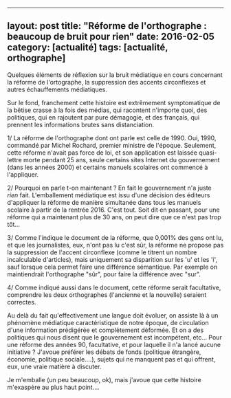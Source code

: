 
---
layout: post
title: "Réforme de l'orthographe : beaucoup de bruit pour rien"
date: 2016-02-05
category: [actualité]
tags: [actualité, orthographe]
---

Quelques éléments de réflexion sur la bruit médiatique en cours concernant la réforme de l'ortographe, la suppression des accents circonflexes et autres échauffements médiatiques.

Sur le fond, franchement cette histoire est extrêmement symptomatique de la bêtise crasse à la fois des médias, qui racontent n'importe quoi, des politiques, qui en rajoutent par pure démagogie, et des français, qui prennent les informations brutes sans distanciation.

1/ La réforme de l'orthographe dont ont parle est celle de 1990. Oui, 1990, commandé par Michel Rochard, premier ministre de l'époque. Seulement, cette réforme n'avait pas force de loi, et son application est laissée quasi-lettre morte pendant 25 ans, seule certains sites Internet du gouvernement (dans les années 2000) et certains manuels scolaires ont commencé à l'appliquer.
<!--more-->

2/ Pourquoi en parle t-on maintenant ? En fait le gouvernement n'a juste _rien_ fait. L'emballement médiatique est issu d'une décision des éditeurs d'appliquer la réforme de manière simultanée dans tous les manuels scolaire à partir de la rentrée 2016. C'est tout. Soit dit en passant, pour une réforme qui a maintenant plus de 30 ans, on peut dire que ce n'est pas trop tôt...

3/ Comme l'indique le document de la réforme, que 0,001% des gens ont lu, et que les journalistes, eux, n'ont pas lu c'est sûr, la réforme ne propose pas la suppression de l'accent circonflexe (comme le titrent un nombre incalculable d'articles), mais uniquement sa disparition sur les 'u' et les 'i', sauf lorsque cela permet faire une différence sémantique. Par exemple on maintiendrait l'orthographe "sûr", pour faire la différence avec "sur".

4/ Comme indiqué aussi dans le document, cette réforme serait facultative, comprendre les deux orthographes (l'ancienne et la nouvelle) seraient correctes.

Au delà du fait qu'effectivement une langue doit évoluer, on assiste là à un phénomène médiatique caractéristique de notre époque, de circulation d'une information prédigérée et complètement déformée. Et on a des politiques qui nous disent que le gouvernement est incompétent, etc... Pour une réforme des années 90, facultative, et pour laquelle il n'a lancé aucune initiative ? J'avoue préférer les débats de fonds (politique étrangère, économie, politique sociale....), sujets qui ne manquent pas et qui offrent, eux, une vraie matière à discuter.

Je m'emballe (un peu beaucoup, ok), mais j'avoue que cette histoire m'exaspère au plus haut point....
